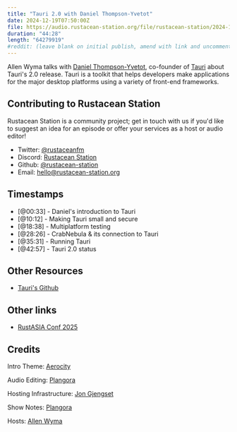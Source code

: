 ```yaml
---
title: "Tauri 2.0 with Daniel Thompson-Yvetot"
date: 2024-12-19T07:50:00Z
file: https://audio.rustacean-station.org/file/rustacean-station/2024-12-19-daniel-thompson-yvetot.mp3
duration: "44:28"
length: "64279919"
#reddit: (leave blank on initial publish, amend with link and uncomment this line after Reddit thread has been posted)
---
```

Allen Wyma talks with [Daniel Thompson-Yvetot](https://github.com/nothingismagick), co-founder of [Tauri](https://tauri.app/) about Tauri's 2.0 release. Tauri is a toolkit that helps developers make applications for the major desktop platforms using a variety of front-end frameworks.

## Contributing to Rustacean Station

Rustacean Station is a community project; get in touch with us if you'd like to suggest an idea for an episode or offer your services as a host or audio editor!

- Twitter: [@rustaceanfm](https://twitter.com/rustaceanfm)
- Discord: [Rustacean Station](https://discord.gg/cHc3Gyc)
- Github: [@rustacean-station](https://github.com/rustacean-station/)
- Email: [hello@rustacean-station.org](mailto:hello@rustacean-station.org)

## Timestamps 
- [@00:33] - Daniel's introduction to Tauri
- [@10:12] - Making Tauri small and secure
- [@18:38] - Multiplatform testing
- [@28:26] - CrabNebula & its connection to Tauri
- [@35:31] - Running Tauri
- [@42:57] - Tauri 2.0 status

## Other Resources
- [Tauri's Github](https://github.com/tauri-apps/tauri)

## Other links
- [RustASIA Conf 2025](https://www.rustasiaconf.com/)

## Credits
Intro Theme: [Aerocity](https://twitter.com/AerocityMusic)

Audio Editing: [Plangora](https://twitter.com/plangora)

Hosting Infrastructure: [Jon Gjengset](https://twitter.com/jonhoo/)

Show Notes: [Plangora](https://twitter.com/plangora)

Hosts: [Allen Wyma](https://twitter.com/allenwyma)
